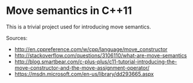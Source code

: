 # Move semantics in C++11
This is a trivial project used for introducing move semantics.

Sources:
* http://en.cppreference.com/w/cpp/language/move_constructor
* http://stackoverflow.com/questions/3106110/what-are-move-semantics
* http://blog.smartbear.com/c-plus-plus/c11-tutorial-introducing-the-move-constructor-and-the-move-assignment-operator/
* https://msdn.microsoft.com/en-us/library/dd293665.aspx
